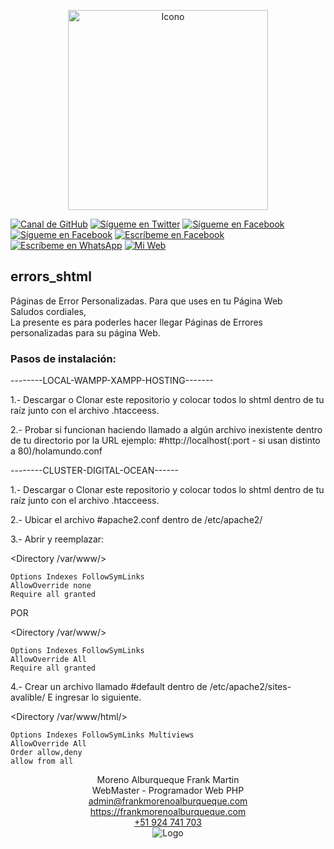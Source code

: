 <p align="center">
	<img src="https://www.frankmorenoalburqueque.com/images/ico490x458.png" height="320px" title="Icono">
</p>

[![Canal de GitHub](https://img.shields.io/badge/Canal-GitHub-black)](https://github.com/fmorenoadmin)
[![Sígueme en Twitter](https://img.shields.io/twitter/follow/sendgrid.svg?style=social&label=Sígueme)](https://twitter.com/FrankMartinMor1)
[![Sígueme en Facebook](https://img.shields.io/badge/Sígueme-@FrankMartinMA-blue)](https://facebook.com/FrankMartinMA)
[![Sígueme en Facebook](https://img.shields.io/badge/Sígueme-@frankmartinmoreno-ff69b4)](https://instagram.com/frankmartinmoreno)
[![Escríbeme en Facebook](https://img.shields.io/badge/Escríbeme-@FrankMartinMA-blue)](https://m.me/FrankMartinMA)
[![Escríbeme en WhatsApp](https://img.shields.io/badge/Escríbeme-WhathApp-green)](https://wa.me/51924741703)
[![Mi Web](https://img.shields.io/badge/Mi_Página-Web-blueviolet)](https://frankmorenoalburqueque.com)

## errors_shtml
<p>
	Páginas de Error Personalizadas. Para que uses en tu Página Web
	<br>
	Saludos cordiales,
	<br>
	La presente es para poderles hacer llegar
	Páginas de Errores personalizadas para su página Web.
</p>

### Pasos de instalación:

--------LOCAL-WAMPP-XAMPP-HOSTING-------

1.- Descargar o Clonar este repositorio y colocar todos lo shtml dentro de tu raíz
junto con el archivo .htacceess.

2.- Probar si funcionan haciendo llamado a algún archivo inexistente dentro de tu directorio por la URL
ejemplo: #http://localhost(:port - si usan distinto a 80)/holamundo.conf

--------CLUSTER-DIGITAL-OCEAN------

1.- Descargar o Clonar este repositorio y colocar todos lo shtml dentro de tu raíz
junto con el archivo .htacceess.

2.- Ubicar el archivo #apache2.conf dentro de /etc/apache2/

3.- Abrir y reemplazar:

<Directory /var/www/>

	Options Indexes FollowSymLinks	
	AllowOverride none	
	Require all granted
	
</Directory>

POR

<Directory /var/www/>

	Options Indexes FollowSymLinks	
	AllowOverride All	
	Require all granted
	
</Directory>

4.- Crear un archivo llamado #default dentro de /etc/apache2/sites-avalible/
E ingresar lo siguiente.

<Directory /var/www/html/>

	Options Indexes FollowSymLinks Multiviews	
	AllowOverride All	
	Order allow,deny	
	allow from all
	
</Directory>

<p align="center">
	<label>Moreno Alburqueque Frank Martin</label><br>
	<label>WebMaster - Programador Web PHP</label><br>
	<label><a href="mailto:admin@frankmorenoalburqueque.com">admin@frankmorenoalburqueque.com</a></label><br>
	<label><a href="https://frankmorenoalburqueque.com" target="_blank">https://frankmorenoalburqueque.com</a></label><br>
	<label><a href="tel:924741703">+51 924 741 703</a></label><br>
	<img src="https://www.frankmorenoalburqueque.com/images/logo480x240.png" width="auto" title="Logo">
</p>
